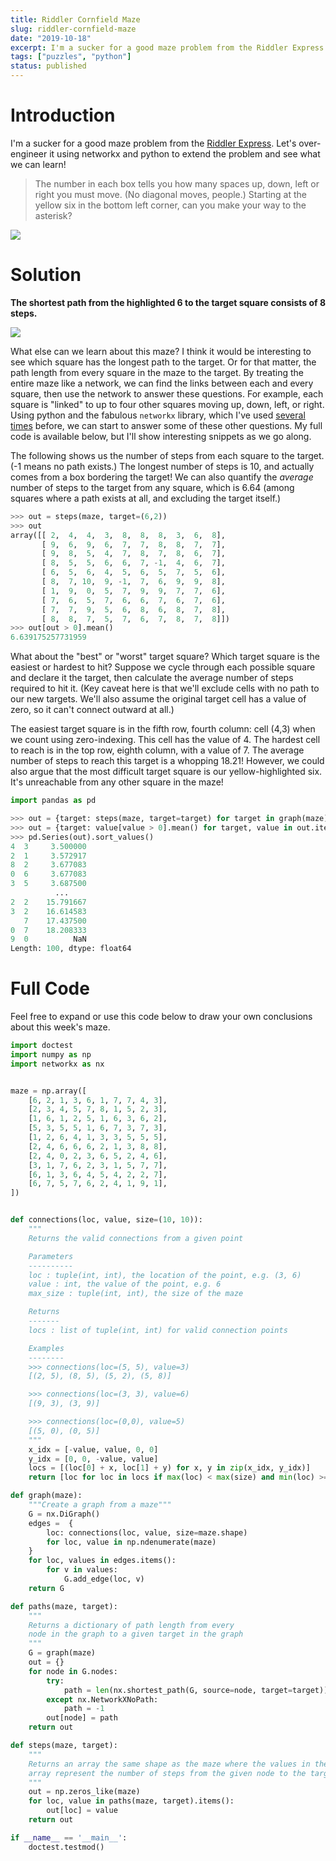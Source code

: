 ```yaml
---
title: Riddler Cornfield Maze
slug: riddler-cornfield-maze
date: "2019-10-18"
excerpt: I'm a sucker for a good maze problem from the Riddler Express. Let's over-engineer it using networkx and python to extend the problem and see what we can learn!
tags: ["puzzles", "python"]
status: published
---
```


# Introduction

I'm a sucker for a good maze problem from the <a href="https://fivethirtyeight.com/features/can-you-break-the-riddler-bank/">Riddler Express</a>. Let's over-engineer it using networkx and python to extend the problem and see what we can learn!

<blockquote>
The number in each box tells you how many spaces up, down, left or right you must move. (No diagonal moves, people.) Starting at the yellow six in the bottom left corner, can you make your way to the asterisk?
</blockquote>

<img src="/img/riddler-cornfield-original.png">

# Solution

**The shortest path from the highlighted 6 to the target square consists of 8 steps.**

<img src="/img/riddler-cornfield-solution.png">

What else can we learn about this maze? I think it would be interesting to see which square has the longest path to the target. Or for that matter, the path length from every square in the maze to the target. By treating the entire maze like a network, we can find the links between each and every square, then use the network to answer these questions. For example, each square is "linked" to up to four other squares moving up, down, left, or right. Using python and the fabulous `networkx` library, which I've used <a href="/riddler-maze">several</a> <a href="/riddler-state-superstrings">times</a> before, we can start to answer some of these other questions. My full code is available below, but I'll show interesting snippets as we go along.

The following shows us the number of steps from each square to the target. (-1 means no path exists.) The longest number of steps is 10, and actually comes from a box bordering the target! We can also quantify the _average_ number of steps to the target from any square, which is 6.64 (among squares where a path exists at all, and excluding the target itself.)

```python
>>> out = steps(maze, target=(6,2))
>>> out
array([[ 2,  4,  4,  3,  8,  8,  8,  3,  6,  8],
       [ 9,  6,  9,  6,  7,  7,  8,  8,  7,  7],
       [ 9,  8,  5,  4,  7,  8,  7,  8,  6,  7],
       [ 8,  5,  5,  6,  6,  7, -1,  4,  6,  7],
       [ 6,  5,  6,  4,  5,  6,  5,  7,  5,  6],
       [ 8,  7, 10,  9, -1,  7,  6,  9,  9,  8],
       [ 1,  9,  0,  5,  7,  9,  9,  7,  7,  6],
       [ 7,  6,  5,  7,  6,  6,  7,  6,  7,  6],
       [ 7,  7,  9,  5,  6,  8,  6,  8,  7,  8],
       [ 8,  8,  7,  5,  7,  6,  7,  8,  7,  8]])
>>> out[out > 0].mean()
6.639175257731959
```

What about the "best" or "worst" target square? Which target square is the easiest or hardest to hit? Suppose we cycle through each possible square and declare it the target, then calculate the average number of steps required to hit it. (Key caveat here is that we'll exclude cells with no path to our new targets. We'll also assume the original target cell has a value of zero, so it can't connect outward at all.)

The easiest target square is in the fifth row, fourth column: cell (4,3) when we count using zero-indexing. This cell has the value of 4. The hardest cell to reach is in the top row, eighth column, with a value of 7. The average number of steps to reach this target is a whopping 18.21! However, we could also argue that the most difficult target square is our yellow-highlighted six. It's unreachable from any other square in the maze!

```python
import pandas as pd

>>> out = {target: steps(maze, target=target) for target in graph(maze).nodes}
>>> out = {target: value[value > 0].mean() for target, value in out.items()}
>>> pd.Series(out).sort_values()
4  3     3.500000
2  1     3.572917
8  2     3.677083
0  6     3.677083
3  5     3.687500
          ...
2  2    15.791667
3  2    16.614583
   7    17.437500
0  7    18.208333
9  0          NaN
Length: 100, dtype: float64
```

# Full Code

Feel free to expand or use this code below to draw your own conclusions about this week's maze.

```python
import doctest
import numpy as np
import networkx as nx


maze = np.array([
    [6, 2, 1, 3, 6, 1, 7, 7, 4, 3],
    [2, 3, 4, 5, 7, 8, 1, 5, 2, 3],
    [1, 6, 1, 2, 5, 1, 6, 3, 6, 2],
    [5, 3, 5, 5, 1, 6, 7, 3, 7, 3],
    [1, 2, 6, 4, 1, 3, 3, 5, 5, 5],
    [2, 4, 6, 6, 6, 2, 1, 3, 8, 8],
    [2, 4, 0, 2, 3, 6, 5, 2, 4, 6],
    [3, 1, 7, 6, 2, 3, 1, 5, 7, 7],
    [6, 1, 3, 6, 4, 5, 4, 2, 2, 7],
    [6, 7, 5, 7, 6, 2, 4, 1, 9, 1],
])


def connections(loc, value, size=(10, 10)):
    """
    Returns the valid connections from a given point

    Parameters
    ----------
    loc : tuple(int, int), the location of the point, e.g. (3, 6)
    value : int, the value of the point, e.g. 6
    max_size : tuple(int, int), the size of the maze

    Returns
    -------
    locs : list of tuple(int, int) for valid connection points

    Examples
    --------
    >>> connections(loc=(5, 5), value=3)
    [(2, 5), (8, 5), (5, 2), (5, 8)]

    >>> connections(loc=(3, 3), value=6)
    [(9, 3), (3, 9)]

    >>> connections(loc=(0,0), value=5)
    [(5, 0), (0, 5)]
    """
    x_idx = [-value, value, 0, 0]
    y_idx = [0, 0, -value, value]
    locs = [(loc[0] + x, loc[1] + y) for x, y in zip(x_idx, y_idx)]
    return [loc for loc in locs if max(loc) < max(size) and min(loc) >= 0]

def graph(maze):
    """Create a graph from a maze"""
    G = nx.DiGraph()
    edges =  {
        loc: connections(loc, value, size=maze.shape)
        for loc, value in np.ndenumerate(maze)
    }
    for loc, values in edges.items():
        for v in values:
            G.add_edge(loc, v)
    return G

def paths(maze, target):
    """
    Returns a dictionary of path length from every
    node in the graph to a given target in the graph
    """
    G = graph(maze)
    out = {}
    for node in G.nodes:
        try:
            path = len(nx.shortest_path(G, source=node, target=target)) - 1
        except nx.NetworkXNoPath:
            path = -1
        out[node] = path
    return out

def steps(maze, target):
    """
    Returns an array the same shape as the maze where the values in the
    array represent the number of steps from the given node to the target
    """
    out = np.zeros_like(maze)
    for loc, value in paths(maze, target).items():
        out[loc] = value
    return out

if __name__ == '__main__':
    doctest.testmod()
```
